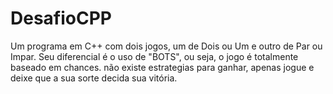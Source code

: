 # DesafioCPP
Um programa em C++ com dois jogos, um de Dois ou Um e outro de Par ou Impar.
Seu diferencial é o uso de "BOTS", ou seja, o jogo é totalmente baseado em chances.
não existe estrategias para ganhar, apenas jogue e deixe que a sua sorte decida sua vitória.
